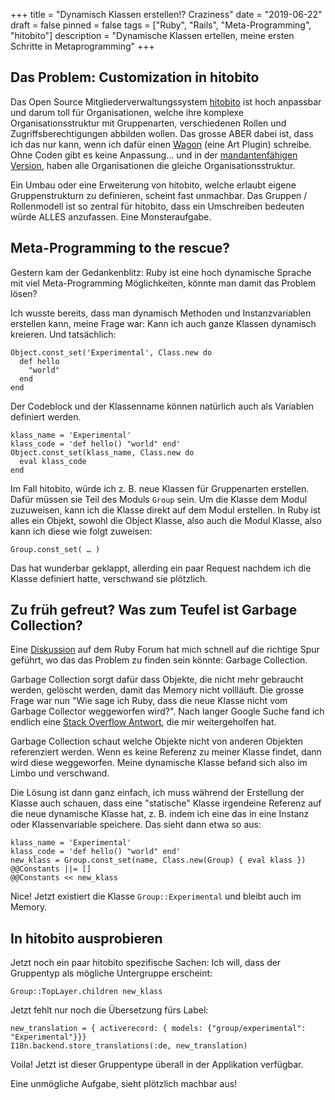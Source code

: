 +++
title = "Dynamisch Klassen erstellen!? Craziness"
date = "2019-06-22"
draft = false
pinned = false
tags = ["Ruby", "Rails", "Meta-Programming", "hitobito"]
description = "Dynamische Klassen ertellen, meine ersten Schritte in Metaprogramming"
+++
## Das Problem: Customization in hitobito

Das Open Source Mitgliederverwaltungssystem [hitobito](http://hitobito.com) ist hoch anpassbar und darum toll für Organisationen, welche ihre komplexe Organisationsstruktur mit Gruppenarten, verschiedenen Rollen und Zugriffsberechtigungen abbilden wollen. Das grosse ABER dabei ist, dass ich das nur kann, wenn ich dafür einen [Wagon](https://github.com/hitobito/hitobito/blob/master/doc/development/04_wagons.md) (eine Art Plugin) schreibe. Ohne Coden gibt es keine Anpassung... und in der [mandantenfähigen Version](https://github.com/hitobito/hitobito_tenants), haben alle Organisationen die gleiche Organisationsstruktur.

Ein Umbau oder eine Erweiterung von hitobito, welche erlaubt eigene Gruppenstrukturn zu definieren, scheint fast unmachbar. Das Gruppen / Rollenmodell ist so zentral für hitobito, dass ein Umschreiben bedeuten würde ALLES anzufassen. Eine Monsteraufgabe.

## Meta-Programming to the rescue?

Gestern kam der Gedankenblitz: Ruby ist eine hoch dynamische Sprache mit viel Meta-Programming Möglichkeiten, könnte man damit das Problem lösen?

Ich wusste bereits, dass man dynamisch Methoden und Instanzvariablen erstellen kann, meine Frage war: Kann ich auch ganze Klassen dynamisch kreieren. Und tatsächlich:

```
Object.const_set('Experimental', Class.new do
  def hello
    "world"
  end
end
```

Der Codeblock und der Klassenname können natürlich auch als Variablen definiert werden.

```
klass_name = 'Experimental'
klass_code = 'def hello() "world" end'
Object.const_set(klass_name, Class.new do
  eval klass_code
end
```

Im Fall hitobito, würde ich z. B. neue Klassen für Gruppenarten erstellen. Dafür müssen sie Teil des Moduls `Group` sein. Um die Klasse dem Modul zuzuweisen, kann ich die Klasse direkt auf dem Modul erstellen. In Ruby ist alles ein Objekt, sowohl die Object Klasse, also auch die Modul Klasse, also kann ich diese wie folgt zuweisen:

```
Group.const_set( … )
```

Das hat wunderbar geklappt, allerding ein paar Request nachdem ich die Klasse definiert hatte, verschwand sie plötzlich.

## Zu früh gefreut? Was zum Teufel ist Garbage Collection?

Eine [Diskussion](https://www.ruby-forum.com/t/dynamic-class-creation-at-runtime/201884/2) auf dem Ruby Forum hat mich schnell auf die richtige Spur geführt, wo das das Problem zu finden sein könnte: Garbage Collection.

Garbage Collection sorgt dafür dass Objekte, die nicht mehr gebraucht werden, gelöscht werden, damit das Memory nicht vollläuft. Die grosse Frage war nun "Wie sage ich Ruby, dass die neue Klasse nicht vom Garbage Collector weggeworfen wird?". Nach langer Google Suche fand ich endlich eine [Stack Overflow Antwort](https://stackoverflow.com/questions/46988545/in-ruby-can-objects-assigned-to-a-variable-in-a-class-method-be-garbage-collect/46990972#46990972), die mir weitergeholfen hat.

Garbage Collection schaut welche Objekte nicht von anderen Objekten referenziert werden. Wenn es keine Referenz zu meiner Klasse findet, dann wird diese weggeworfen. Meine dynamische Klasse befand sich also im Limbo und verschwand.

Die Lösung ist dann ganz einfach, ich muss während der Erstellung der Klasse auch schauen, dass eine "statische" Klasse irgendeine Referenz auf die neue dynamische Klasse hat, z. B. indem ich eine das in eine Instanz oder Klassenvariable speichere. Das sieht dann etwa so aus:

```
klass_name = 'Experimental'
klass_code = 'def hello() "world" end'
new_klass = Group.const_set(name, Class.new(Group) { eval klass })
@@Constants ||= [] 
@@Constants << new_klass
```

Nice! Jetzt existiert die Klasse `Group::Experimental` und bleibt auch im Memory.

## In hitobito ausprobieren

Jetzt noch ein paar hitobito spezifische Sachen: Ich will, dass der Gruppentyp als mögliche Untergruppe erscheint:

```
Group::TopLayer.children new_klass
```

Jetzt fehlt nur noch die Übersetzung fürs Label:

```
new_translation = { activerecord: { models: {"group/experimental": "Experimental"}}}
I18n.backend.store_translations(:de, new_translation)
```

Voila! Jetzt ist dieser Gruppentype überall in der Applikation verfügbar.

Eine unmögliche Aufgabe, sieht plötzlich machbar aus!

